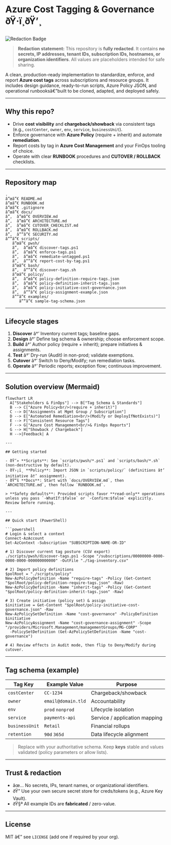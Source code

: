 ﻿# Azure Cost Tagging & Governance ðŸ·ï¸ðŸ’¸

![Redaction Badge](https://img.shields.io/badge/REDACTED-No%20secrets%20or%20tenant%20info-green)
> **Redaction statement:** This repository is **fully redacted**. It contains **no secrets, IP addresses, tenant IDs, subscription IDs, hostnames, or organization identifiers**. All values are placeholders intended for safe sharing.

A clean, production-ready implementation to standardize, enforce, and report **Azure cost tags** across subscriptions and resource groups. It includes design guidance, ready-to-run scripts, Azure Policy JSON, and operational runbooksâ€”built to be cloned, adapted, and deployed safely.

---

## Why this repo?

- Drive **cost visibility** and **chargeback/showback** via consistent tags (e.g., `costCenter`, `owner`, `env`, `service`, `businessUnit`).
- Enforce governance with **Azure Policy** (require + inherit) and automate **remediation**.
- Report costs by tag in **Azure Cost Management** and your FinOps tooling of choice.
- Operate with clear **RUNBOOK** procedures and **CUTOVER / ROLLBACK** checklists.

---

## Repository map

```
.
â”œâ”€ README.md
â”œâ”€ RUNBOOK.md
â”œâ”€ .gitignore
â”œâ”€ docs/
â”‚  â”œâ”€ OVERVIEW.md
â”‚  â”œâ”€ ARCHITECTURE.md
â”‚  â”œâ”€ CUTOVER_CHECKLIST.md
â”‚  â”œâ”€ ROLLBACK.md
â”‚  â””â”€ SECURITY.md
â””â”€ scripts/
   â”œâ”€ pwsh/
   â”‚  â”œâ”€ discover-tags.ps1
   â”‚  â”œâ”€ enforce-tags.ps1
   â”‚  â”œâ”€ remediate-untagged.ps1
   â”‚  â””â”€ report-cost-by-tag.ps1
   â”œâ”€ bash/
   â”‚  â””â”€ discover-tags.sh
   â”œâ”€ policy/
   â”‚  â”œâ”€ policy-definition-require-tags.json
   â”‚  â”œâ”€ policy-definition-inherit-tags.json
   â”‚  â”œâ”€ policy-initiative-cost-governance.json
   â”‚  â””â”€ policy-assignment-example.json
   â””â”€ examples/
      â””â”€ sample-tag-schema.json
```

---

## Lifecycle stages

1. **Discover** â†’ Inventory current tags; baseline gaps.
2. **Design** â†’ Define tag schema & ownership; choose enforcement scope.
3. **Build** â†’ Author policy (require + inherit); prepare initiatives & assignments.
4. **Test** â†’ Dry-run (Audit) in non-prod; validate exemptions.
5. **Cutover** â†’ Switch to Deny/Modify; run remediation tasks.
6. **Operate** â†’ Periodic reports; exception flow; continuous improvement.

---

## Solution overview (Mermaid)

```mermaid
flowchart LR
  A["Stakeholders & FinOps"] --> B["Tag Schema & Standards"]
  B --> C["Azure Policy<br/>(require + inherit)"]
  C --> D["Assignments at Mgmt Group / Subscription"]
  D --> E["Automated Remediation<br/>(Modify or DeployIfNotExists)"]
  E --> F["Consistent Resource Tags"]
  F --> G["Azure Cost Management<br/>& FinOps Reports"]
  G --> H["Showback / Chargeback"]
  H -->|Feedback| A

---

## Getting started

- ðŸ’» **Scripts**: See `scripts/pwsh/*.ps1` and `scripts/bash/*.sh` (non-destructive by default).
- ðŸ›¡ï¸ **Policy**: Import JSON in `scripts/policy/` (definitions â†’ initiative â†’ assignment).
- ðŸ“š **Docs**: Start with `docs/OVERVIEW.md`, then `ARCHITECTURE.md`, then follow `RUNBOOK.md`.

> **Safety defaults**: Provided scripts favor **read-only** operations unless you pass `-WhatIf:$false` or `-Confirm:$false` explicitly. Review before running.

---

## Quick start (PowerShell)

```powershell
# Login & select a context
Connect-AzAccount
Set-AzContext -Subscription "SUBSCRIPTION-NAME-OR-ID"

# 1) Discover current tag posture (CSV export)
./scripts/pwsh/discover-tags.ps1 -Scope "/subscriptions/00000000-0000-0000-0000-000000000000" -OutFile "./tag-inventory.csv"

# 2) Import policy definitions
$polRoot = "./scripts/policy"
New-AzPolicyDefinition -Name "require-tags" -Policy (Get-Content "$polRoot/policy-definition-require-tags.json" -Raw)
New-AzPolicyDefinition -Name "inherit-tags" -Policy (Get-Content "$polRoot/policy-definition-inherit-tags.json" -Raw)

# 3) Create initiative (policy set) & assign
$initiative = Get-Content "$polRoot/policy-initiative-cost-governance.json" -Raw
New-AzPolicySetDefinition -Name "cost-governance" -PolicyDefinition $initiative
New-AzPolicyAssignment -Name "cost-governance-assignment" -Scope "/providers/Microsoft.Management/managementGroups/MG-CORP" `
  -PolicySetDefinition (Get-AzPolicySetDefinition -Name "cost-governance")

# 4) Review effects in Audit mode, then flip to Deny/Modify during cutover.
```

---

## Tag schema (example)

| Tag Key       | Example Value         | Purpose                               |
|---------------|-----------------------|----------------------------------------|
| `costCenter`  | `CC-1234`            | Chargeback/showback                    |
| `owner`       | `email@domain.tld`   | Accountability                         |
| `env`         | `prod` `nonprod`     | Lifecycle isolation                    |
| `service`     | `payments-api`       | Service / application mapping          |
| `businessUnit`| `Retail`             | Financial rollups                      |
| `retention`   | `90d` `365d`         | Data lifecycle alignment               |

> Replace with your authoritative schema. Keep **keys** stable and values validated (policy parameters or allow lists).

---

## Trust & redaction

- âœ… No secrets, IPs, tenant names, or organizational identifiers.
- ðŸ” Use your own secure secret store for creds/tokens (e.g., Azure Key Vault).
- ðŸ§ª All example IDs are **fabricated** / zero-value.

---

## License

MIT â€” see `LICENSE` (add one if required by your org).

